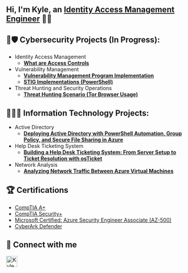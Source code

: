 ## Hi, I'm Kyle, an [Identity Access Management Engineer](https://www.linkedin.com/in/kyledbusiness/) 👋🏾

<h2>🛜🛡️ Cybersecurity Projects (In Progress):</h2>

- Identity Access Management
  - **[What are Access Controls](https://github.com/kyledbusiness/access-controls)**
- Vulnerability Management
  - **[Vulnerability Management Program Implementation](https://github.com/kyledbusiness/vulnerability-management-program)**
  - **[STIG Implementations (PowerShell)](https://github.com/kyledbusiness/stig-implementations)**
- Threat Hunting and Security Operations
  - **[Threat Hunting Scenario (Tor Browser Usage)](https://github.com/kyledbusiness/threat-hunting-scenario-tor)**

<h2>👨🏾‍💻 Information Technology Projects:</h2>

- Active Directory
  - **[Deploying Active Directory with PowerShell Automation, Group Policy, and Secure File Sharing in Azure](https://github.com/kyledbusiness/active-directory)**
- Help Desk Ticketing System
  - **[Building a Help Desk Ticketing System: From Server Setup to Ticket Resolution with osTicket](https://github.com/kyledbusiness/ticketing-system)**
- Network Analysis
  - **[Analyzing Network Traffic Between Azure Virtual Machines](https://github.com/kyledbusiness/azure-network-analysis)**
 
<h2>🏆 Certifications</h2>

- [CompTIA A+](https://www.credly.com/badges/7812f477-e7e3-4bf9-8531-4db05d27691f/linked_in?t=slgu5y)
- [CompTIA Security+](https://www.credly.com/badges/d4fc1be7-6004-4cad-bf5e-00bd82995ca7/public_url)
- [Microsoft Certified: Azure Security Engineer Associate (AZ-500)](https://learn.microsoft.com/api/credentials/share/en-us/kyledbusiness/CF707FB8436DDCB9?sharingId=DEA29E9FB96B5EF2)
- [CyberArk Defender](https://training.cyberark.com/share/v1/gamification/assigned_badge/5c7bbdef-2b27-4acc-ac11-8f16bcca1c29/shared?lang=en&t=1743789166116)

<h2>📲 Connect with me</h2>

[<img align="left" alt="Kyle | LinkedIn" width="30px" src="https://github.com/user-attachments/assets/2b09b0c8-482a-4dda-bf73-f00ca34ea8b5" />][linkedin]


[linkedin]: https://linkedin.com/in/kyledbusiness
